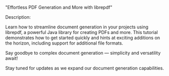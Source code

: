 "Effortless PDF Generation and More with librepdf"

Description: 

Learn how to streamline document generation in your projects using librepdf, a powerful Java library for 
creating PDFs and more. This tutorial demonstrates how to get started quickly and hints at exciting 
additions on the horizon, including support for additional file formats. 

Say goodbye to complex document generation — simplicity and versatility await!

Stay tuned for updates as we expand our document generation capabilities.